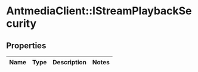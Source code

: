# AntmediaClient::IStreamPlaybackSecurity

## Properties
Name | Type | Description | Notes
------------ | ------------- | ------------- | -------------


